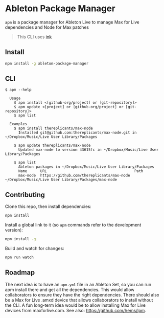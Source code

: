 # Ableton Package Manager

`apm` is a package manager for Ableton Live to manage Max for Live dependencies and Node for Max patches

> This CLI uses [ink](https://github.com/vadimdemedes/ink)

## Install

```sh
npm install -g ableton-package-manager
```

## CLI

```
$ apm --help

  Usage
    $ apm install <[github-org/project] or [git-repository]>
    $ apm update <[project] or [github-org/project] or [git-repository]>
    $ apm list

  Examples
    $ apm install thereplicants/max-node
      Installed git@github.com:thereplicants/max-node.git in ~/Dropbox/Music/Live User Library/Packages

    $ apm update thereplicants/max-node
      Updated max-node to version 43615fc in ~/Dropbox/Music/Live User Library/Packages

    $ apm list
      Ableton packages in ~/Dropbox/Music/Live User Library/Packages
      Name      URL                                        Path
      max-node  https://github.com/thereplicants/max-node  ~/Dropbox/Music/Live User Library/Packages/max-node
```

## Contributing

Clone this repo, then install dependencies:

```sh
npm install
```

Install a global link to it (so `apm` commands refer to the development version):

```sh
npm install -g
```

Build and watch for changes:

```sh
npm run watch
```

## Roadmap

The next idea is to have an `apm.yml` file in an Ableton Set, so you can run apm install there and get all the dependencies. This would allow collaborators to ensure they have the right dependencies. There should also be a Max for Live .amxd device that allows collaborators to install without the CLI. A fun long-term idea would be to allow installing Max for Live devices from maxforlive.com. See also: https://github.com/hems/lpm.
